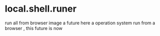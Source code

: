 # local.shell.runer
run all from browser
image a future here a operation system run from a browser , this future is now
